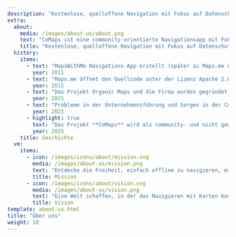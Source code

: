 ```yaml
---
description: "Kostenlose, quelloffene Navigation mit Fokus auf Datenschutz -<br/>Entwickelt von der Community"
extra:
  about:
    media: /images/about-us/about.png
    text: "CoMaps ist eine community-orientierte Navigationsapp mit Fokus auf Datenschutz für Reisende - mit dem Auto, beim Wandern, beim Radfahren. Sie nutzt OpenStreetMap-Daten, die von Menschen aus der ganzen Welt beigesteuert werden. Sie bietet Navigation mit Privatsphäre - keine Identifizierung von Personen und keine Datenerfassung. CoMaps funktioniert auch ohne Internetverbindung für die Offline-Navigation in Städten oder an entfernten Orten, wo kein Mobilfunknetz verfügbar ist. CoMaps ist ein Open-Source-Projekt, bei dem die Entwicklung der Community im Vordergrund steht."
    title: "Kostenlose, quelloffene Navigation mit Fokus auf Datenschutz, entwickelt von der Community"
  history:
    items:
      - text: "MapsWithMe Navigations-App erstellt (später zu Maps.me umbenannt)."
        year: 2011
      - text: "Maps.me öffnet den Quellcode unter der Lizenz Apache 2.0."
        year: 2015
      - text: "Das Projekt Organic Maps und die Firma wurden gegründet, basierend auf dem Quellcode von Maps.Me."
        year: 2021
      - text: "Probleme in der Unternehmensführung und Sorgen in der Community, die von den Shareholdern der Firma nicht beantwortet wurden, führten zu monatelanger Stagnation der Entwicklung von Organic Maps."
        year: 2025
      - highlight: true
        text: "Das Projekt **CoMaps** wird als community- und nicht gewinnorientiertes Projekt von früheren Organic Maps-Mitwirkenden basierend auf dem Quellcode von Organic Maps gegründet."
        year: 2025
    title: Geschichte
  vm:
    items:
      - icon: /images/icons/about/mission.svg
        media: /images/about-us/mission.png
        text: "Entdecke die Freiheit, einfach offline zu navigieren, mit datenschutzorientierten Karten für Autofahrer, Wanderer und Fahrradfahrer, gestützt von der Community."
        title: Mission
      - icon: /images/icons/about/vision.svg
        media: /images/about-us/vision.png
        text: "Eine Welt schaffen, in der das Navigieren mit Karten kostenlos ist, und Datenschutz standardmäßig die erste Wahl ist."
        title: Vision
template: about-us.html
title: "Über uns"
weight: 10
---
```

